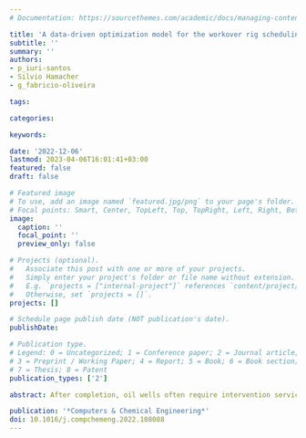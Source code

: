 ```yaml
---
# Documentation: https://sourcethemes.com/academic/docs/managing-content/

title: 'A data-driven optimization model for the workover rig scheduling problem: Case study in an oil company'
subtitle: ''
summary: ''
authors:
- p_iuri-santos 
- Silvio Hamacher
- g_fabricio-oliveira

tags: 

categories: 

keywords: 

date: '2022-12-06'
lastmod: 2023-04-06T16:01:41+03:00
featured: false
draft: false

# Featured image
# To use, add an image named `featured.jpg/png` to your page's folder.
# Focal points: Smart, Center, TopLeft, Top, TopRight, Left, Right, BottomLeft, Bottom, BottomRight.
image:
  caption: ''
  focal_point: ''
  preview_only: false

# Projects (optional).
#   Associate this post with one or more of your projects.
#   Simply enter your project's folder or file name without extension.
#   E.g. `projects = ["internal-project"]` references `content/project/deep-learning/index.md`.
#   Otherwise, set `projects = []`.
projects: []

# Schedule page publish date (NOT publication's date).
publishDate: 

# Publication type.
# Legend: 0 = Uncategorized; 1 = Conference paper; 2 = Journal article;
# 3 = Preprint / Working Paper; 4 = Report; 5 = Book; 6 = Book section;
# 7 = Thesis; 8 = Patent
publication_types: ['2']

abstract: After completion, oil wells often require intervention services to increase productivity, correct oil flow losses, and solve mechanical failures. These interventions, known as workovers, are made using oil rigs, an expensive and scarce resource. The workover rig scheduling problem (WRSP) comprises deciding which wells demanding workovers will be attended to, which rigs will serve them, and when the operations must be performed, minimizing the rig fleet costs and the oil production loss associated with the workover delay. This study presents a data-driven optimization methodology for the WRSP using text mining and regression models to predict the duration of the workover activities and a mixed-integer linear programming model to obtain the solutions for the model. A sensitivity analysis is performed using simulation to measure the impact of the regression error in the solution.

publication: '*Computers & Chemical Engineering*'
doi: 10.1016/j.compchemeng.2022.108088
---
```

